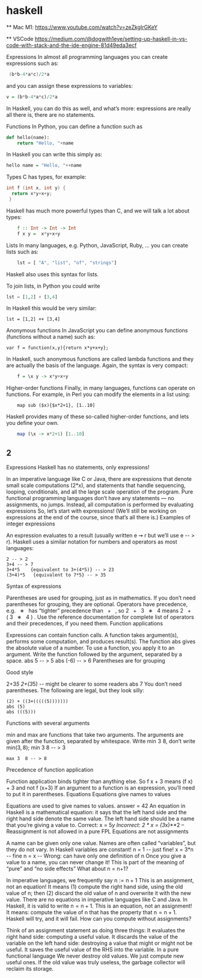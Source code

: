 # haskell


** Mac M1:
https://www.youtube.com/watch?v=zeZkgIrGKeY

** VSCode
https://medium.com/@dogwith1eye/setting-up-haskell-in-vs-code-with-stack-and-the-ide-engine-81d49eda3ecf

Expressions
In almost all programming languages you can create expressions such as:
```swift
 (b*b-4*a*c)/2*a
 ```
and you can assign these expressions to variables:
```haskell
v = (b*b-4*a*c)/2*a
```
In Haskell, you can do this as well, and what’s more: expressions are really all there is, there are no statements.

Functions
In Python, you can define a function such as
```python
def hello(name):
    return "Hello, "+name
```
In Haskell you can write this simply as:
```haskell
hello name = "Hello, "++name
 ```
Types
C has types, for example:
```c
int f (int x, int y) {
  return x*y+x+y;
 }
 ```
Haskell has much more powerful types than C, and we will talk a lot about types:
```haskell
    f :: Int -> Int -> Int
    f x y =  x*y+x+y
```
Lists
In many languages, e.g. Python, JavaScript, Ruby, … you can create lists such as:
```javascript
    lst = [ "A", "list", "of", "strings"]
 ```
Haskell also uses this syntax for lists.

To join lists, in Python you could write
```python
lst = [1,2] + [3,4]
```
In Haskell this would be very similar:

    lst = [1,2] ++ [3,4]
Anonymous functions
In JavaScript you can define anonymous functions (functions without a name) such as:

    var f = function(x,y){return x*y+x+y};
In Haskell, such anonymous functions are called lambda functions and they are actually the basis of the language. Again, the syntax is very compact:
```haskell
    f = \x y -> x*y+x+y
```
Higher-order functions
Finally, in many languages, functions can operate on functions. For example, in Perl you can modify the elements in a list using:
```pearl
    map sub ($x){$x*2+1}, [1..10]
```
Haskell provides many of these so-called higher-order functions, and lets you define your own.
```haskell
    map (\x -> x*2+1) [1..10]
```

## 2

Expressions
Haskell has no statements, only expressions!

In an imperative language like C or Java,
there are expressions that denote small scale computations (2*x), and
statements that handle sequencing, looping, conditionals, and all the large scale operation of the program.
Pure functional programming languages don’t have any statements — no assignments, no jumps.
Instead, all computation is performed by evaluating expressions
So, let’s start with expressions!
(We’ll still be working on expressions at the end of the course, since that’s all there is.)
Examples of integer expressions

An expression evaluates to a result (usually written 
e
⇝
r
 but we’ll use e -- > r). Haskell uses a similar notation for numbers and operators as most languages:

    2 -- > 2
    3+4 -- > 7
    3+4*5    {equivalent to 3+(4*5)} -- > 23
    (3+4)*5   {equivalent to 7*5} -- > 35
Syntax of expressions

Parentheses are used for grouping, just as in mathematics.
If you don’t need parentheses for grouping, they are optional.
Operators have precedence, e.g. 
 
∗
 
 has “tighter” precedence than 
 
+
 
, so 
2
 
+
 
3
 
∗
 
4
 means 
2
 
+
 
(
3
 
∗
 
4
)
.
Use the reference documentation for complete list of operators and their precedences, if you need them.
Function applications

Expressions can contain function calls.
A function takes argument(s), performs some computation, and produces result(s).
The function abs gives the absolute value of a number.
To use a function, you apply it to an argument. Write the function followed by the argument, separated by a space.
  abs 5 -- > 5
  abs (-6) -- > 6
Parentheses are for grouping

Good style

  2+3*5
  2+(3*5) -- might be clearer to some readers
  abs 7
You don’t need parentheses. The following are legal, but they look silly:

    (2) + ((3+(((((5)))))))
    abs (5)
    abs (((5)))
Functions with several arguments

min and max are functions that take two arguments.
The arguments are given after the function, separated by whitespace.
Write min 3 8, don’t write min(3, 8);
    min 3 8 -- > 3

    max 3  8 -- > 8
Precedence of function application

Function application binds tighter than anything else.
So f x + 3 means (f x) + 3 and not f (x+3)
If an argument to a function is an expression, you’ll need to put it in parentheses.
Equations
Equations give names to values

Equations are used to give names to values.
answer = 42
An equation in Haskell is a mathematical equation: it says that the left hand side and the right hand side denote the same value.
The left hand side should be a name that you’re giving a value to.
Correct: x = 5*y
Incorrect: 2 * x = (3*x)**2 – Reassignment is not allowed in a pure FPL
Equations are not assignments

A name can be given only one value.
Names are often called “variables”, but they do not vary.
In Haskell variables are constant!
    n = 1    -- just fine!
    x = 3*n  -- fine
    n = x    -- Wrong: can have only one definition of n
Once you give a value to a name, you can never change it!
This is part of the meaning of “pure” and “no side effects”
What about n = n+1?

In imperative languages, we frequently say n := n + 1
This is an assignment, not an equation!
It means (1) compute the right hand side, using the old value of n; then (2) discard the old value of n and overwrite it with the new value.
There are no equations in imperative languages like C and Java.
In Haskell, it is valid to write n = n + 1.
This is an equation, not an assignment!
It means: compute the value of n that has the property that n = n + 1.
Haskell will try, and it will fail.
How can you compute without assignments?

Think of an assignment statement as doing three things:
It evaluates the right hand side: computing a useful value.
It discards the value of the variable on the left hand side: destroying a value that might or might not be useful.
It saves the useful value of the RHS into the variable.
In a pure functional language
We never destroy old values.
We just compute new useful ones.
If the old value was truly useless, the garbage collector will reclaim its storage.

